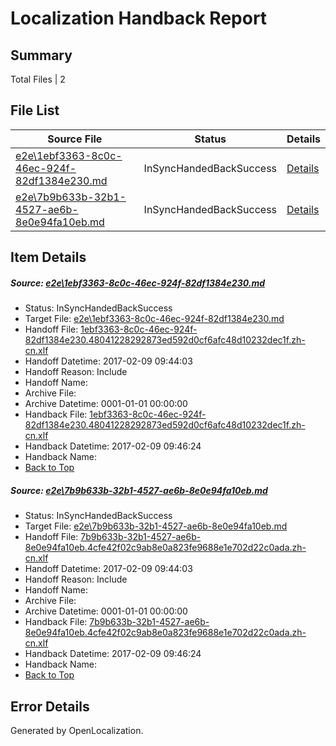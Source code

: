 # <a name='report-top'></a> Localization Handback Report

## Summary
 Total Files | 2

## File List
 Source File | Status | Details 
 ----------- | ------ | ------- 
 [e2e\1ebf3363-8c0c-46ec-924f-82df1384e230.md](https://github.com/OpenLocalizationTestOrg/ol-test0/blob/eb98226b0bb0f910dda1d453126582c6fff566b0/e2e/1ebf3363-8c0c-46ec-924f-82df1384e230.md) | InSyncHandedBackSuccess | [Details](#c5a8c5cf1a75faf3cd7e75a6e0c84957a575cd3c1)
 [e2e\7b9b633b-32b1-4527-ae6b-8e0e94fa10eb.md](https://github.com/OpenLocalizationTestOrg/ol-test0/blob/eb98226b0bb0f910dda1d453126582c6fff566b0/e2e/7b9b633b-32b1-4527-ae6b-8e0e94fa10eb.md) | InSyncHandedBackSuccess | [Details](#3c8f5a0e09cabfa26f8a912e6ef4dff39c5ee3692)

## Item Details
##### <a name='c5a8c5cf1a75faf3cd7e75a6e0c84957a575cd3c1'></a> Source: [e2e\1ebf3363-8c0c-46ec-924f-82df1384e230.md](https://github.com/OpenLocalizationTestOrg/ol-test0/blob/eb98226b0bb0f910dda1d453126582c6fff566b0/e2e/1ebf3363-8c0c-46ec-924f-82df1384e230.md)
* Status: InSyncHandedBackSuccess
* Target File: [e2e\1ebf3363-8c0c-46ec-924f-82df1384e230.md](https://github.com/OpenLocalizationTestOrg/ol-test0-zhcn/blob/8040c756ba30551ad1cb72cfe2f17b68f84b8092/e2e/1ebf3363-8c0c-46ec-924f-82df1384e230.md)
* Handoff File: [1ebf3363-8c0c-46ec-924f-82df1384e230.48041228292873ed592d0cf6afc48d10232dec1f.zh-cn.xlf](https://github.com/OpenLocalizationTestOrg/ol-test0-handoff/blob/3165a4004a4bf9a8efacffd1b68c66d129a2f596/ol-handoff/OpenLocalizationTestOrg/ol-test0-zhcn/shujia/ht/1ebf3363-8c0c-46ec-924f-82df1384e230.48041228292873ed592d0cf6afc48d10232dec1f.zh-cn.xlf)
* Handoff Datetime: 2017-02-09 09:44:03
* Handoff Reason: Include
* Handoff Name: 
* Archive File: 
* Archive Datetime: 0001-01-01 00:00:00
* Handback File: [1ebf3363-8c0c-46ec-924f-82df1384e230.48041228292873ed592d0cf6afc48d10232dec1f.zh-cn.xlf](https://github.com/OpenLocalizationTestOrg/ol-test0-handback/blob/54210b0ec4392983d027fba5d90d95710d0d9960/ol-handback/OpenLocalizationTestOrg/ol-test0-zhcn/shujia/ht/1ebf3363-8c0c-46ec-924f-82df1384e230.48041228292873ed592d0cf6afc48d10232dec1f.zh-cn.xlf)
* Handback Datetime: 2017-02-09 09:46:24
* Handback Name: 
* [Back to Top](#report-top)

##### <a name='3c8f5a0e09cabfa26f8a912e6ef4dff39c5ee3692'></a> Source: [e2e\7b9b633b-32b1-4527-ae6b-8e0e94fa10eb.md](https://github.com/OpenLocalizationTestOrg/ol-test0/blob/eb98226b0bb0f910dda1d453126582c6fff566b0/e2e/7b9b633b-32b1-4527-ae6b-8e0e94fa10eb.md)
* Status: InSyncHandedBackSuccess
* Target File: [e2e\7b9b633b-32b1-4527-ae6b-8e0e94fa10eb.md](https://github.com/OpenLocalizationTestOrg/ol-test0-zhcn/blob/8040c756ba30551ad1cb72cfe2f17b68f84b8092/e2e/7b9b633b-32b1-4527-ae6b-8e0e94fa10eb.md)
* Handoff File: [7b9b633b-32b1-4527-ae6b-8e0e94fa10eb.4cfe42f02c9ab8e0a823fe9688e1e702d22c0ada.zh-cn.xlf](https://github.com/OpenLocalizationTestOrg/ol-test0-handoff/blob/3165a4004a4bf9a8efacffd1b68c66d129a2f596/ol-handoff/OpenLocalizationTestOrg/ol-test0-zhcn/shujia/ht/7b9b633b-32b1-4527-ae6b-8e0e94fa10eb.4cfe42f02c9ab8e0a823fe9688e1e702d22c0ada.zh-cn.xlf)
* Handoff Datetime: 2017-02-09 09:44:03
* Handoff Reason: Include
* Handoff Name: 
* Archive File: 
* Archive Datetime: 0001-01-01 00:00:00
* Handback File: [7b9b633b-32b1-4527-ae6b-8e0e94fa10eb.4cfe42f02c9ab8e0a823fe9688e1e702d22c0ada.zh-cn.xlf](https://github.com/OpenLocalizationTestOrg/ol-test0-handback/blob/54210b0ec4392983d027fba5d90d95710d0d9960/ol-handback/OpenLocalizationTestOrg/ol-test0-zhcn/shujia/ht/7b9b633b-32b1-4527-ae6b-8e0e94fa10eb.4cfe42f02c9ab8e0a823fe9688e1e702d22c0ada.zh-cn.xlf)
* Handback Datetime: 2017-02-09 09:46:24
* Handback Name: 
* [Back to Top](#report-top)


## Error Details

Generated by OpenLocalization.
